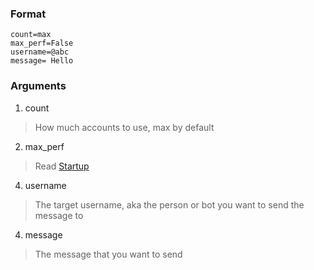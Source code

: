 ### Format
```/send_message
count=max
max_perf=False
username=@abc
message= Hello
```

### Arguments

1. count
> How much accounts to use, max by default

2. max_perf
> Read [Startup](https://github.com/PythonNoob999/TeleAccountManager/blob/647d3d354aab418d075614912f1ca9ceb0a31fde/docs/Startup.md)

4. username
> The target username, aka the person or bot you want to send the message to

4. message
> The message that you want to send